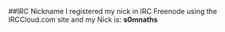 ##IRC Nickname
I registered my nick in IRC Freenode using the IRCCloud.com site and my Nick is:  **s0mnaths**
